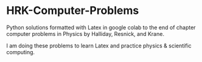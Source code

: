 
# HRK-Computer-Problems
Python solutions formatted with Latex in google colab to the end of chapter computer problems in Physics by Halliday, Resnick, and Krane.

I am doing these problems to learn Latex and practice physics & scientific computing.
